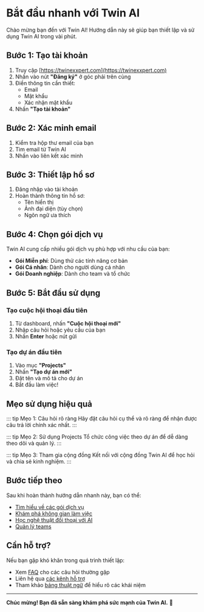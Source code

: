 # Bắt đầu nhanh với Twin AI

Chào mừng bạn đến với Twin AI! Hướng dẫn này sẽ giúp bạn thiết lập và sử dụng Twin AI trong vài phút.

## Bước 1: Tạo tài khoản

1. Truy cập [https://twinexxpert.com](https://twinexxpert.com)
2. Nhấn vào nút **"Đăng ký"** ở góc phải trên cùng
3. Điền thông tin cần thiết:
   - Email
   - Mật khẩu
   - Xác nhận mật khẩu
4. Nhấn **"Tạo tài khoản"**

## Bước 2: Xác minh email

1. Kiểm tra hộp thư email của bạn
2. Tìm email từ Twin AI
3. Nhấn vào liên kết xác minh

## Bước 3: Thiết lập hồ sơ

1. Đăng nhập vào tài khoản
2. Hoàn thành thông tin hồ sơ:
   - Tên hiển thị
   - Ảnh đại diện (tùy chọn)
   - Ngôn ngữ ưa thích

## Bước 4: Chọn gói dịch vụ

Twin AI cung cấp nhiều gói dịch vụ phù hợp với nhu cầu của bạn:

- **Gói Miễn phí**: Dùng thử các tính năng cơ bản
- **Gói Cá nhân**: Dành cho người dùng cá nhân
- **Gói Doanh nghiệp**: Dành cho team và tổ chức

## Bước 5: Bắt đầu sử dụng

### Tạo cuộc hội thoại đầu tiên

1. Từ dashboard, nhấn **"Cuộc hội thoại mới"**
2. Nhập câu hỏi hoặc yêu cầu của bạn
3. Nhấn **Enter** hoặc nút gửi

### Tạo dự án đầu tiên

1. Vào mục **"Projects"**
2. Nhấn **"Tạo dự án mới"**
3. Đặt tên và mô tả cho dự án
4. Bắt đầu làm việc!

## Mẹo sử dụng hiệu quả

::: tip Mẹo 1: Câu hỏi rõ ràng
Hãy đặt câu hỏi cụ thể và rõ ràng để nhận được câu trả lời chính xác nhất.
:::

::: tip Mẹo 2: Sử dụng Projects
Tổ chức công việc theo dự án để dễ dàng theo dõi và quản lý.
:::

::: tip Mẹo 3: Tham gia cộng đồng
Kết nối với cộng đồng Twin AI để học hỏi và chia sẻ kinh nghiệm.
:::

## Bước tiếp theo

Sau khi hoàn thành hướng dẫn nhanh này, bạn có thể:

- [Tìm hiểu về các gói dịch vụ](/pricing/service-packages)
- [Khám phá không gian làm việc](/basics/workspace)
- [Học nghệ thuật đối thoại với AI](/basics/conversation-art)
- [Quản lý teams](/teams/team-management)

## Cần hỗ trợ?

Nếu bạn gặp khó khăn trong quá trình thiết lập:

- Xem [FAQ](/support/faqs) cho các câu hỏi thường gặp
- Liên hệ qua [các kênh hỗ trợ](/support/channels)
- Tham khảo [bảng thuật ngữ](/support/glossary) để hiểu rõ các khái niệm

---

**Chúc mừng! Bạn đã sẵn sàng khám phá sức mạnh của Twin AI.** 🎉
